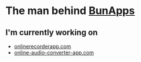 # The man behind [BunApps](https://bunapps.com)

## I'm currently working on
- [onlinerecorderapp.com](https://onlinerecorderapp.com)
- [online-audio-converter-app.com](https://online-audio-converter-app.com)

